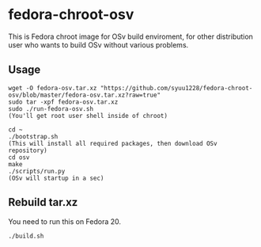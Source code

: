 fedora-chroot-osv
=================

This is Fedora chroot image for OSv build enviroment, for other distribution user who wants to build OSv without various problems.


Usage
-----------

```
wget -O fedora-osv.tar.xz "https://github.com/syuu1228/fedora-chroot-osv/blob/master/fedora-osv.tar.xz?raw=true"
sudo tar -xpf fedora-osv.tar.xz
sudo ./run-fedora-osv.sh
(You'll get root user shell inside of chroot)

cd ~
./bootstrap.sh
(This will install all required packages, then download OSv repository)
cd osv
make
./scripts/run.py
(OSv will startup in a sec)
```

Rebuild tar.xz
--------------
You need to run this on Fedora 20.
```
./build.sh
```
